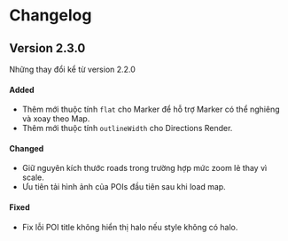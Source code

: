 # Changelog

## Version 2.3.0

Những thay đổi kể từ version 2.2.0

#### Added

- Thêm mới thuộc tính `flat` cho Marker để hỗ trợ Marker có thể nghiêng và xoay theo Map.
- Thêm mới thuộc tính `outlineWidth` cho Directions Render.

#### Changed

- Giữ nguyên kích thước roads trong trường hợp mức zoom lẻ thay vì scale.
- Ưu tiên tải hình ảnh của POIs đầu tiên sau khi load map.

#### Fixed

- Fix lỗi POI title không hiển thị halo nếu style không có halo.

<!-- #### Security -->
